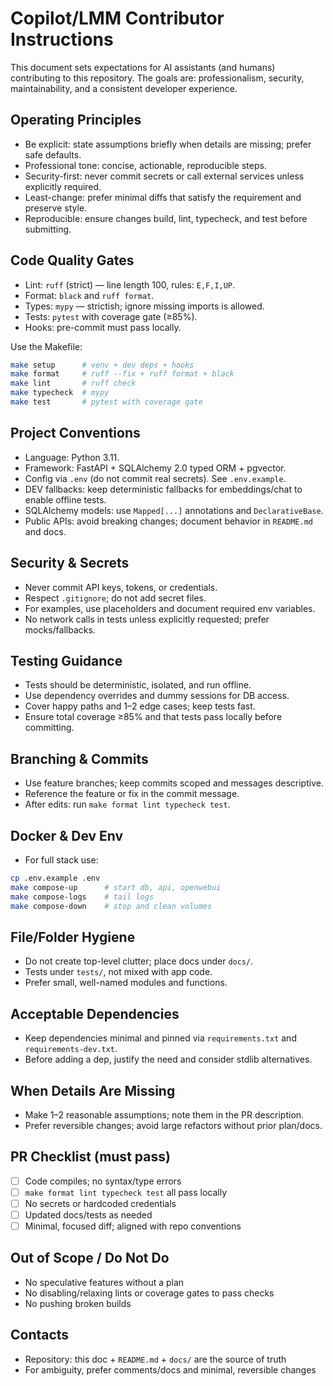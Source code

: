 # Copilot/LMM Contributor Instructions

This document sets expectations for AI assistants (and humans) contributing to this repository. The goals are: professionalism, security, maintainability, and a consistent developer experience.

## Operating Principles
- Be explicit: state assumptions briefly when details are missing; prefer safe defaults.
- Professional tone: concise, actionable, reproducible steps.
- Security-first: never commit secrets or call external services unless explicitly required.
- Least-change: prefer minimal diffs that satisfy the requirement and preserve style.
- Reproducible: ensure changes build, lint, typecheck, and test before submitting.

## Code Quality Gates
- Lint: `ruff` (strict) — line length 100, rules: `E,F,I,UP`.
- Format: `black` and `ruff format`.
- Types: `mypy` — strictish; ignore missing imports is allowed.
- Tests: `pytest` with coverage gate (≥85%).
- Hooks: pre-commit must pass locally.

Use the Makefile:
```bash
make setup      # venv + dev deps + hooks
make format     # ruff --fix + ruff format + black
make lint       # ruff check
make typecheck  # mypy
make test       # pytest with coverage gate
```

## Project Conventions
- Language: Python 3.11.
- Framework: FastAPI + SQLAlchemy 2.0 typed ORM + pgvector.
- Config via `.env` (do not commit real secrets). See `.env.example`.
- DEV fallbacks: keep deterministic fallbacks for embeddings/chat to enable offline tests.
- SQLAlchemy models: use `Mapped[...]` annotations and `DeclarativeBase`.
- Public APIs: avoid breaking changes; document behavior in `README.md` and docs.

## Security & Secrets
- Never commit API keys, tokens, or credentials.
- Respect `.gitignore`; do not add secret files.
- For examples, use placeholders and document required env variables.
- No network calls in tests unless explicitly requested; prefer mocks/fallbacks.

## Testing Guidance
- Tests should be deterministic, isolated, and run offline.
- Use dependency overrides and dummy sessions for DB access.
- Cover happy paths and 1–2 edge cases; keep tests fast.
- Ensure total coverage ≥85% and that tests pass locally before committing.

## Branching & Commits
- Use feature branches; keep commits scoped and messages descriptive.
- Reference the feature or fix in the commit message.
- After edits: run `make format lint typecheck test`.

## Docker & Dev Env
- For full stack use:
```bash
cp .env.example .env
make compose-up      # start db, api, openwebui
make compose-logs    # tail logs
make compose-down    # stop and clean volumes
```

## File/Folder Hygiene
- Do not create top-level clutter; place docs under `docs/`.
- Tests under `tests/`, not mixed with app code.
- Prefer small, well-named modules and functions.

## Acceptable Dependencies
- Keep dependencies minimal and pinned via `requirements.txt` and `requirements-dev.txt`.
- Before adding a dep, justify the need and consider stdlib alternatives.

## When Details Are Missing
- Make 1–2 reasonable assumptions; note them in the PR description.
- Prefer reversible changes; avoid large refactors without prior plan/docs.

## PR Checklist (must pass)
- [ ] Code compiles; no syntax/type errors
- [ ] `make format lint typecheck test` all pass locally
- [ ] No secrets or hardcoded credentials
- [ ] Updated docs/tests as needed
- [ ] Minimal, focused diff; aligned with repo conventions

## Out of Scope / Do Not Do
- No speculative features without a plan
- No disabling/relaxing lints or coverage gates to pass checks
- No pushing broken builds

## Contacts
- Repository: this doc + `README.md` + `docs/` are the source of truth
- For ambiguity, prefer comments/docs and minimal, reversible changes
